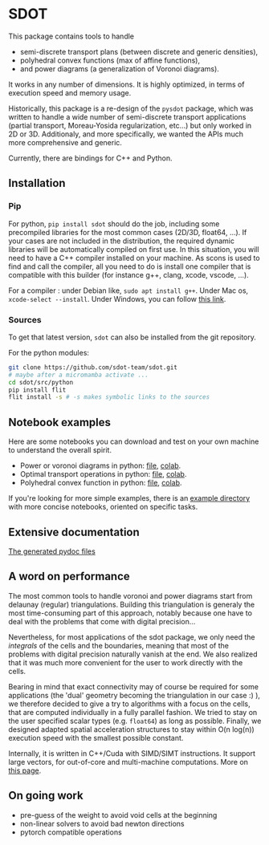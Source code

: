 SDOT
====

This package contains tools to handle
* semi-discrete transport plans (between discrete and generic densities),
* polyhedral convex functions (max of affine functions),
* and power diagrams (a generalization of Voronoi diagrams).

It works in any number of dimensions. It is highly optimized, in terms of execution speed and memory usage.

Historically, this package is a re-design of the `pysdot` package, which was written to handle a wide number of semi-discrete transport applications (partial transport, Moreau-Yosida regularization, etc...) but only worked in 2D or 3D. Additionaly, and more specifically, we wanted the APIs much more comprehensive and generic.

Currently, there are bindings for C++ and Python.

Installation
------------

### Pip

For python, `pip install sdot` should do the job, including some precompiled libraries for the most common cases (2D/3D, float64, ...). If your cases are not included in the distribution, the required dynamic libraries will be automatically compiled on first use. In this situation, you will need to have a C++ compiler installed on your machine. As scons is used to find and call the compiler, all you need to do is install one compiler that is compatible with this builder (for instance g++, clang, xcode, vscode, ...). 

For a compiler : under Debian like, `sudo apt install g++`. Under Mac os, `xcode-select --install`. Under Windows, you can follow [this link](https://code.visualstudio.com/docs/cpp/config-mingw#_prerequisites).

### Sources

To get that latest version, `sdot` can also be installed from the git repository.

For the python modules:

```bash
git clone https://github.com/sdot-team/sdot.git
# maybe after a micromamba activate ...
cd sdot/src/python
pip install flit
flit install -s # -s makes symbolic links to the sources
```

Notebook examples
-----------------

Here are some notebooks you can download and test on your own machine to understand the overall spirit.

* Power or voronoi diagrams in python: [file](tutorials/python/tutorial_power_diagram.ipynb), [colab](https://colab.research.google.com/drive/1yT62po-HFCxeXD4D_6XF8pHMgl3Fut34?usp=sharing).
* Optimal transport operations in python: [file](tutorials/python/tutorial_optimal_transport.ipynb), [colab](https://colab.research.google.com/drive/1P7l7_8QaEUFiVz49Ll1Avhwi8meaHojl?usp=sharing).
* Polyhedral convex function in python: [file](doc/polyhedral_convex_py.md), [colab](https://colab.research.google.com/drive/1EDk557WqxuIdlpqTV62rQWcRDklqZcai?usp=sharing).

If you're looking for more simple examples, there is an [example directory](examples/) with more concise notebooks, oriented on specific tasks.

Extensive documentation
-----------------------

[The generated pydoc files](...)

A word on performance
---------------------

The most common tools to handle voronoi and power diagrams start from delaunay (regular) triangulations. Building this triangulation is generaly the most time-consuming part of this approach, notably because one have to deal with the problems that come with digital precision...

Nevertheless, for most applications of the sdot package, we only need the *integrals* of the cells and the boundaries, meaning that most of the problems with digital precision naturally vanish at the end. We also realized that it was much more convenient for the user to work directly with the cells.

Bearing in mind that exact connectivity may of course be required for some applications (the 'dual' geometry becoming the triangulation in our case :) ), we therefore decided to give a try to algorithms with a focus on the cells, that are computed individually in a fully parallel fashion. We tried to stay on the user specified scalar types (e.g. `float64`) as long as possible. Finally, we designed adapted spatial acceleration structures to stay within O(n log(n)) execution speed with the smallest possible constant.

Internally, it is written in C++/Cuda with SIMD/SIMT instructions. It support large vectors, for out-of-core and multi-machine computations. More on [this page](doc/performance.md).

On going work
-------------

* pre-guess of the weight to avoid void cells at the beginning
* non-linear solvers to avoid bad newton directions
* pytorch compatible operations
